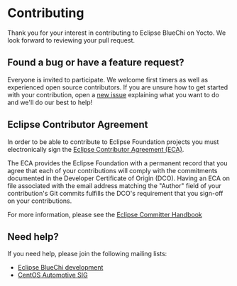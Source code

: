 # Contributing

Thank you for your interest in contributing to Eclipse BlueChi on Yocto.
We look forward to reviewing your pull request.

## Found a bug or have a feature request?

Everyone is invited to participate.
We welcome first timers as well as experienced open source contributors.
If you are unsure how to get started with your contribution,
open a [new issue](https://github.com/eclipse-bluechi/terraform-provider-bluechi/issues/new/choose) explaining what you want to do and we'll do our best to help!

## Eclipse Contributor Agreement

In order to be able to contribute to Eclipse Foundation projects you must
electronically sign the [Eclipse Contributor Agreement (ECA)](https://www.eclipse.org/legal/ECA.php).

The ECA provides the Eclipse Foundation with a permanent record that you agree
that each of your contributions will comply with the commitments documented in
the Developer Certificate of Origin (DCO). Having an ECA on file associated with
the email address matching the "Author" field of your contribution's Git commits
fulfills the DCO's requirement that you sign-off on your contributions.

For more information, please see the [Eclipse Committer Handbook](https://www.eclipse.org/projects/handbook/#resources-commit)

## Need help?

If you need help, please join the following mailing lists:

- [Eclipse BlueChi development](https://accounts.eclipse.org/mailing-list/bluechi-dev)
- [CentOS Automotive SIG](https://lists.centos.org/mailman/listinfo/centos-automotive-sig/)
